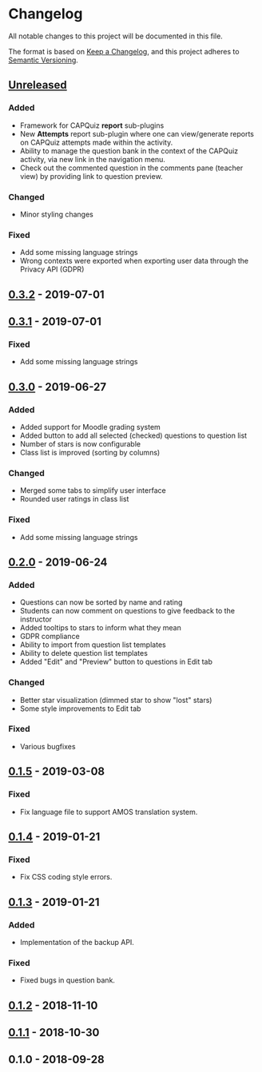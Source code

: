 # Changelog
All notable changes to this project will be documented in this file.

The format is based on [Keep a Changelog](https://keepachangelog.com/en/1.0.0/),
and this project adheres to [Semantic Versioning](https://semver.org).

## [Unreleased]
### Added
- Framework for CAPQuiz **report** sub-plugins
- New **Attempts** report sub-plugin where one can view/generate reports on CAPQuiz attempts made within the activity.
- Ability to manage the question bank in the context of the CAPQuiz activity, via new link in the navigation menu.
- Check out the commented question in the comments pane (teacher view) by providing link to question preview.

### Changed
- Minor styling changes

### Fixed
- Add some missing language strings
- Wrong contexts were exported when exporting user data through the Privacy API (GDPR)


## [0.3.2] - 2019-07-01

## [0.3.1] - 2019-07-01
### Fixed
- Add some missing language strings

## [0.3.0] - 2019-06-27
### Added
- Added support for Moodle grading system
- Added button to add all selected (checked) questions to question list
- Number of stars is now configurable
- Class list is improved (sorting by columns)

### Changed
- Merged some tabs to simplify user interface
- Rounded user ratings in class list

### Fixed
- Add some missing language strings

## [0.2.0] - 2019-06-24
### Added
* Questions can now be sorted by name and rating
* Students can now comment on questions to give feedback to the instructor
* Added tooltips to stars to inform what they mean
* GDPR compliance
* Ability to import from question list templates
* Ability to delete question list templates
* Added "Edit" and "Preview" button to questions in Edit tab

### Changed
* Better star visualization (dimmed star to show "lost" stars)
* Some style improvements to Edit tab

### Fixed
* Various bugfixes

## [0.1.5] - 2019-03-08
### Fixed
* Fix language file to support AMOS translation system.

## [0.1.4] - 2019-01-21
### Fixed
* Fix CSS coding style errors.

## [0.1.3] - 2019-01-21
### Added
* Implementation of the backup API.
### Fixed
* Fixed bugs in question bank.

## [0.1.2] - 2018-11-10

## [0.1.1] - 2018-10-30

## 0.1.0 - 2018-09-28

[Unreleased]: https://github.com/KQMATH/moodle-mod_capquiz/compare/v0.3.2...HEAD

[0.3.2]: https://github.com/KQMATH/moodle-mod_capquiz/compare/v0.3.1...v0.3.2
[0.3.1]: https://github.com/KQMATH/moodle-mod_capquiz/compare/v0.3.0...v0.3.1
[0.3.0]: https://github.com/KQMATH/moodle-mod_capquiz/compare/v0.2.0...v0.3.0
[0.2.0]: https://github.com/KQMATH/moodle-mod_capquiz/compare/v0.1.5...v0.2.0
[0.1.5]: https://github.com/KQMATH/moodle-mod_capquiz/compare/v0.1.4...v0.1.5
[0.1.4]: https://github.com/KQMATH/moodle-mod_capquiz/compare/v0.1.3...v0.1.4
[0.1.3]: https://github.com/KQMATH/moodle-mod_capquiz/compare/v0.1.2...v0.1.3
[0.1.2]: https://github.com/KQMATH/moodle-mod_capquiz/compare/v0.1.1...v0.1.2
[0.1.1]: https://github.com/KQMATH/moodle-mod_capquiz/compare/v0.1.0...v0.1.1
